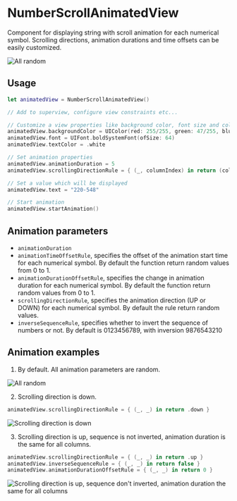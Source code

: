 # NumberScrollAnimatedView
Component for displaying string with scroll animation for each numerical symbol. Scrolling directions, animation durations and time offsets can be easily customized.

![All random](https://user-images.githubusercontent.com/25868364/44025841-e314b52a-9ef9-11e8-98e1-fa3dd7ec95a3.gif)



Usage
---
```swift
let animatedView = NumberScrollAnimatedView()

// Add to superview, configure view constraints etc...

// Customize a view properties like background color, font size and color
animatedView.backgroundColor = UIColor(red: 255/255, green: 47/255, blue: 146/255, alpha: 1)
animatedView.font = UIFont.boldSystemFont(ofSize: 64)
animatedView.textColor = .white

// Set animation properties
animatedView.animationDuration = 5
animatedView.scrollingDirectionRule = { (_, columnIndex) in return (columnIndex % 2) == 0 ? .down : .up }

// Set a value which will be displayed
animatedView.text = "220-548"

// Start animation
animatedView.startAnimation()
```

Animation parameters
---
- `animationDuration`
- `animationTimeOffsetRule`, specifies the offset of the animation start time for each numerical symbol. By default the function return random values from 0 to 1.
- `animationDurationOffsetRule`, specifies the change in animation duration for each numerical symbol. By default the function return random values from 0 to 1.
- `scrollingDirectionRule`, specifies the animation direction (UP or DOWN) for each numerical symbol. By default the rule return random values.
- `inverseSequenceRule`, specifies whether to invert the sequence of numbers or not. By default is 0123456789, with inversion 9876543210

Animation examples
---
1. By default. All animation parameters are random.

![All random](https://user-images.githubusercontent.com/25868364/44025841-e314b52a-9ef9-11e8-98e1-fa3dd7ec95a3.gif)

2. Scrolling direction is down.
```swift
animatedView.scrollingDirectionRule = { (_, _) in return .down }
```
![Scrolling direction is down](https://user-images.githubusercontent.com/25868364/44022666-ec7c5dce-9ef0-11e8-86ec-a4f8c4dde949.gif)

3. Scrolling direction is up, sequence is not inverted, animation duration is the same for all columns.
```swift
animatedView.scrollingDirectionRule = { (_, _) in return .up }
animatedView.inverseSequenceRule = { (_, _) in return false }
animatedView.animationDurationOffsetRule = { (_, _) in return 0 }
```
![Scrolling direction is up, sequence don't inverted,  animation duration the same for all columns](https://user-images.githubusercontent.com/25868364/44022675-f3c6981a-9ef0-11e8-8dd0-4b87f429659c.gif)
